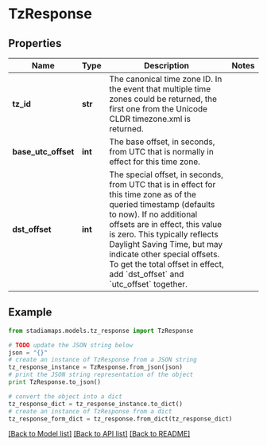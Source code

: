 # TzResponse


## Properties
Name | Type | Description | Notes
------------ | ------------- | ------------- | -------------
**tz_id** | **str** | The canonical time zone ID. In the event that multiple time zones could be returned, the first one from the Unicode CLDR timezone.xml is returned. | 
**base_utc_offset** | **int** | The base offset, in seconds, from UTC that is normally in effect for this time zone. | 
**dst_offset** | **int** | The special offset, in seconds, from UTC that is in effect for this time zone as of the queried timestamp (defaults to now). If no additional offsets are in effect, this value is zero. This typically reflects Daylight Saving Time, but may indicate other special offsets. To get the total offset in effect, add &#x60;dst_offset&#x60; and &#x60;utc_offset&#x60; together. | 

## Example

```python
from stadiamaps.models.tz_response import TzResponse

# TODO update the JSON string below
json = "{}"
# create an instance of TzResponse from a JSON string
tz_response_instance = TzResponse.from_json(json)
# print the JSON string representation of the object
print TzResponse.to_json()

# convert the object into a dict
tz_response_dict = tz_response_instance.to_dict()
# create an instance of TzResponse from a dict
tz_response_form_dict = tz_response.from_dict(tz_response_dict)
```
[[Back to Model list]](../README.md#documentation-for-models) [[Back to API list]](../README.md#documentation-for-api-endpoints) [[Back to README]](../README.md)


